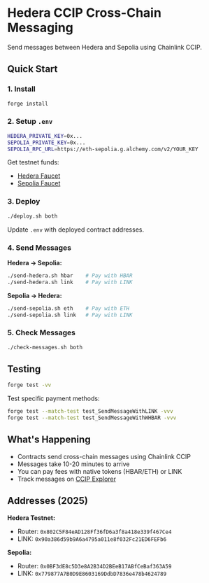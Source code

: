 # Hedera CCIP Cross-Chain Messaging

Send messages between Hedera and Sepolia using Chainlink CCIP.

## Quick Start

### 1. Install
```bash
forge install
```

### 2. Setup `.env`
```bash
HEDERA_PRIVATE_KEY=0x...
SEPOLIA_PRIVATE_KEY=0x...
SEPOLIA_RPC_URL=https://eth-sepolia.g.alchemy.com/v2/YOUR_KEY
```

Get testnet funds:
- [Hedera Faucet](https://portal.hedera.com/faucet)
- [Sepolia Faucet](https://sepoliafaucet.com/)

### 3. Deploy
```bash
./deploy.sh both
```

Update `.env` with deployed contract addresses.

### 4. Send Messages

**Hedera → Sepolia:**
```bash
./send-hedera.sh hbar    # Pay with HBAR
./send-hedera.sh link    # Pay with LINK
```

**Sepolia → Hedera:**
```bash
./send-sepolia.sh eth    # Pay with ETH
./send-sepolia.sh link   # Pay with LINK
```

### 5. Check Messages
```bash
./check-messages.sh both
```

## Testing

```bash
forge test -vv
```

Test specific payment methods:
```bash
forge test --match-test test_SendMessageWithLINK -vvv
forge test --match-test test_SendMessageWithWHBAR -vvv
```

## What's Happening

- Contracts send cross-chain messages using Chainlink CCIP
- Messages take 10-20 minutes to arrive
- You can pay fees with native tokens (HBAR/ETH) or LINK
- Track messages on [CCIP Explorer](https://ccip.chain.link/)

## Addresses (2025)

**Hedera Testnet:**
- Router: `0x802C5F84eAD128Ff36fD6a3f8a418e339f467Ce4`
- LINK: `0x90a386d59b9A6a4795a011e8f032Fc21ED6FEFb6`

**Sepolia:**
- Router: `0x0BF3dE8c5D3e8A2B34D2BEeB17ABfCeBaf363A59`
- LINK: `0x779877A7B0D9E8603169DdbD7836e478b4624789`
